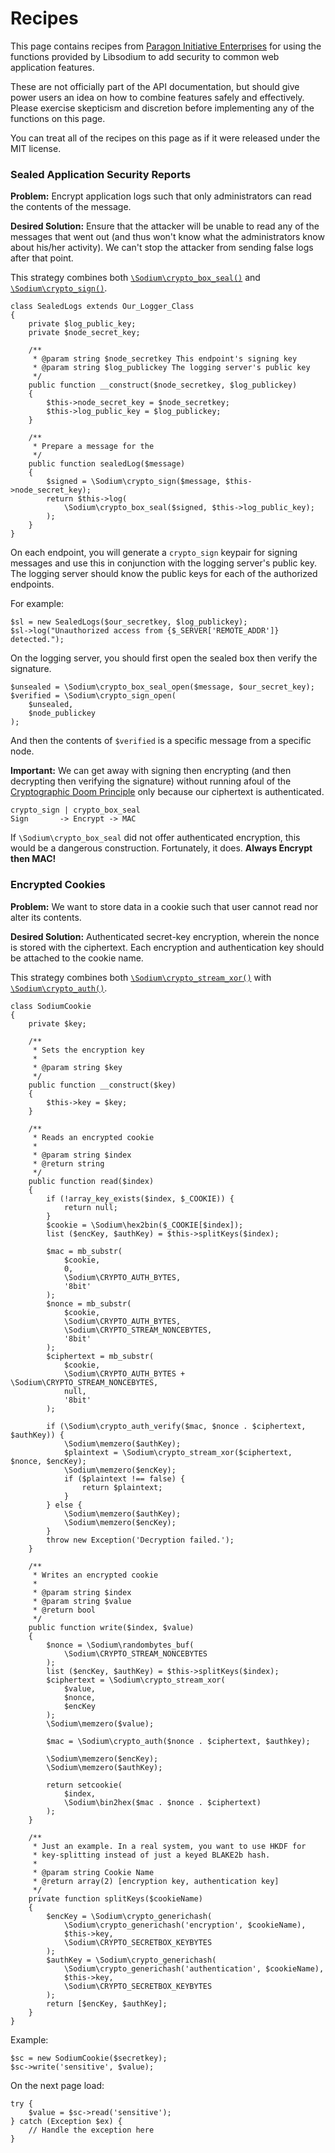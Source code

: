 # Recipes

This page contains recipes from [Paragon Initiative Enterprises](https://paragonie.com)
for using the functions provided by Libsodium to add security to common web
application features.

These are not officially part of the API documentation, but should give power 
users an idea on how to combine features safely and effectively. Please exercise
skepticism and discretion before implementing any of the functions on this page.

You can treat all of the recipes on this page as if it were released under the
MIT license.

<h3 id="sealed-logs">Sealed Application Security Reports</h3>

**Problem:** Encrypt application logs such that only administrators can read
the contents of the message.

**Desired Solution:** Ensure that the attacker will be unable to read any of the
messages that went out (and thus won't know what the administrators know about
his/her activity). We can't stop the attacker from sending false logs after that
point.

This strategy combines both [`\Sodium\crypto_box_seal()`](08-advanced.md#08-advanced.md#crypto-box-seal)
and [`\Sodium\crypto_sign()`](05-publickey-crypto.md#crypto-sign).

    class SealedLogs extends Our_Logger_Class
    {
        private $log_public_key;
        private $node_secret_key;
        
        /**
         * @param string $node_secretkey This endpoint's signing key
         * @param string $log_publickey The logging server's public key
         */
        public function __construct($node_secretkey, $log_publickey)
        {
            $this->node_secret_key = $node_secretkey;
            $this->log_public_key = $log_publickey;
        }
        
        /**
         * Prepare a message for the 
         */
        public function sealedLog($message)
        {
            $signed = \Sodium\crypto_sign($message, $this->node_secret_key);
            return $this->log(
                \Sodium\crypto_box_seal($signed, $this->log_public_key);
            );
        }
    }


On each endpoint, you will generate a `crypto_sign` keypair for signing messages
and use this in conjunction with the logging server's public key. The logging
server should know the public keys for each of the authorized endpoints.

For example:

    $sl = new SealedLogs($our_secretkey, $log_publickey);
    $sl->log("Unauthorized access from {$_SERVER['REMOTE_ADDR']} detected.");

On the logging server, you should first open the sealed box then verify the
signature.

    $unsealed = \Sodium\crypto_box_seal_open($message, $our_secret_key);
    $verified = \Sodium\crypto_sign_open(
        $unsealed,
        $node_publickey
    );

And then the contents of `$verified` is a specific message from a specific node.

**Important:** We can get away with signing then encrypting (and then decrypting
then verifying the signature) without running afoul of the [Cryptographic Doom Principle](http://www.thoughtcrime.org/blog/the-cryptographic-doom-principle/)
only because our ciphertext is authenticated.

    crypto_sign | crypto_box_seal 
    Sign       -> Encrypt -> MAC

If `\Sodium\crypto_box_seal` did not offer authenticated encryption, this would
be a dangerous construction. Fortunately, it does. **Always Encrypt then MAC!**

<h3 id="encrypted-cookies">Encrypted Cookies</h3>

**Problem:** We want to store data in a cookie such that user cannot read nor
alter its contents.

**Desired Solution:** Authenticated secret-key encryption, wherein the nonce is
stored with the ciphertext. Each encryption and authentication key should be
attached to the cookie name.

This strategy combines both [`\Sodium\crypto_stream_xor()`](08-advanced.md#crypto-stream)
with [`\Sodium\crypto_auth()`](04-secretkey-crypto.md#crypto-auth).

    class SodiumCookie
    {
        private $key;
        
        /**
         * Sets the encryption key
         * 
         * @param string $key
         */
        public function __construct($key)
        {
            $this->key = $key;
        }
        
        /**
         * Reads an encrypted cookie
         * 
         * @param string $index
         * @return string
         */
        public function read($index)
        {
            if (!array_key_exists($index, $_COOKIE)) {
                return null;
            }
            $cookie = \Sodium\hex2bin($_COOKIE[$index]);
            list ($encKey, $authKey) = $this->splitKeys($index);
            
            $mac = mb_substr(
                $cookie, 
                0,
                \Sodium\CRYPTO_AUTH_BYTES,
                '8bit'
            );
            $nonce = mb_substr(
                $cookie,
                \Sodium\CRYPTO_AUTH_BYTES,
                \Sodium\CRYPTO_STREAM_NONCEBYTES,
                '8bit'
            );
            $ciphertext = mb_substr(
                $cookie,
                \Sodium\CRYPTO_AUTH_BYTES + \Sodium\CRYPTO_STREAM_NONCEBYTES,
                null,
                '8bit'
            );

            if (\Sodium\crypto_auth_verify($mac, $nonce . $ciphertext, $authKey)) {
                \Sodium\memzero($authKey);
                $plaintext = \Sodium\crypto_stream_xor($ciphertext, $nonce, $encKey);
                \Sodium\memzero($encKey);
                if ($plaintext !== false) {
                    return $plaintext;
                }
            } else {
                \Sodium\memzero($authKey);
                \Sodium\memzero($encKey);
            }
            throw new Exception('Decryption failed.');
        }
        
        /**
         * Writes an encrypted cookie
         * 
         * @param string $index
         * @param string $value
         * @return bool
         */
        public function write($index, $value)
        {
            $nonce = \Sodium\randombytes_buf(
                \Sodium\CRYPTO_STREAM_NONCEBYTES
            );
            list ($encKey, $authKey) = $this->splitKeys($index);
            $ciphertext = \Sodium\crypto_stream_xor(
                $value,
                $nonce,
                $encKey
            );
            \Sodium\memzero($value);

            $mac = \Sodium\crypto_auth($nonce . $ciphertext, $authkey);

            \Sodium\memzero($encKey);
            \Sodium\memzero($authKey);

            return setcookie(
                $index,
                \Sodium\bin2hex($mac . $nonce . $ciphertext)
            );
        }

        /**
         * Just an example. In a real system, you want to use HKDF for
         * key-splitting instead of just a keyed BLAKE2b hash.
         * 
         * @param string Cookie Name
         * @return array(2) [encryption key, authentication key]
         */
        private function splitKeys($cookieName)
        {
            $encKey = \Sodium\crypto_generichash(
                \Sodium\crypto_generichash('encryption', $cookieName),
                $this->key,
                \Sodium\CRYPTO_SECRETBOX_KEYBYTES
            );
            $authKey = \Sodium\crypto_generichash(
                \Sodium\crypto_generichash('authentication', $cookieName),
                $this->key,
                \Sodium\CRYPTO_SECRETBOX_KEYBYTES
            );
            return [$encKey, $authKey];
        }
    }

Example:

    $sc = new SodiumCookie($secretkey);
    $sc->write('sensitive', $value);

On the next page load:

    try {
        $value = $sc->read('sensitive');
    } catch (Exception $ex) {
        // Handle the exception here
    }

